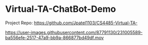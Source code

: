# Virtual-TA-ChatBot-Demo


Project Repo: https://github.com/Jpatel1103/CS4485-Virtual-TA-



https://user-images.githubusercontent.com/87791130/231005589-ba556efe-2517-47a9-bb9a-866877bd49df.mov

